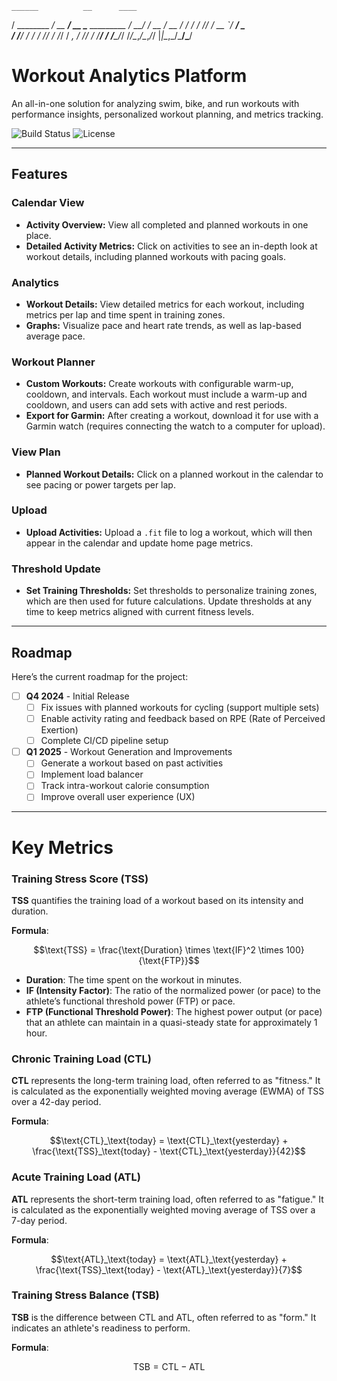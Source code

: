     ______          __      ____                
   / ________  ____/ __  __/ __ \____ _________ 
  / __/ / __ \/ __  / / / / /_/ / __ `/ ___/ _ \
 / /___/ / / / /_/ / /_/ / _, _/ /_/ / /__/  __/
/_____/_/ /_/\__,_/\__,_/_/ |_|\__,_/\___/\___/ 
                                                

# Workout Analytics Platform

An all-in-one solution for analyzing swim, bike, and run workouts with performance insights, personalized workout planning, and metrics tracking.

![Build Status](https://img.shields.io/github/workflow/status/GrGLeo/sport_reporting/CI) ![License](https://img.shields.io/github/license/username/repo)

---

## Features

### Calendar View
- **Activity Overview:** View all completed and planned workouts in one place.
- **Detailed Activity Metrics:** Click on activities to see an in-depth look at workout details, including planned workouts with pacing goals.

### Analytics
- **Workout Details:** View detailed metrics for each workout, including metrics per lap and time spent in training zones.
- **Graphs:** Visualize pace and heart rate trends, as well as lap-based average pace.

### Workout Planner
- **Custom Workouts:** Create workouts with configurable warm-up, cooldown, and intervals. Each workout must include a warm-up and cooldown, and users can add sets with active and rest periods.
- **Export for Garmin:** After creating a workout, download it for use with a Garmin watch (requires connecting the watch to a computer for upload).

### View Plan
- **Planned Workout Details:** Click on a planned workout in the calendar to see pacing or power targets per lap.

### Upload
- **Upload Activities:** Upload a `.fit` file to log a workout, which will then appear in the calendar and update home page metrics.

### Threshold Update
- **Set Training Thresholds:** Set thresholds to personalize training zones, which are then used for future calculations. Update thresholds at any time to keep metrics aligned with current fitness levels.

---

## Roadmap

Here’s the current roadmap for the project:

- [ ] **Q4 2024** - Initial Release
  - [ ] Fix issues with planned workouts for cycling (support multiple sets)
  - [ ] Enable activity rating and feedback based on RPE (Rate of Perceived Exertion)
  - [ ] Complete CI/CD pipeline setup

- [ ] **Q1 2025** - Workout Generation and Improvements
  - [ ] Generate a workout based on past activities
  - [ ] Implement load balancer
  - [ ] Track intra-workout calorie consumption
  - [ ] Improve overall user experience (UX)

---

# Key Metrics

### Training Stress Score (TSS)

**TSS** quantifies the training load of a workout based on its intensity and duration.

**Formula**:

```math
\text{TSS} = \frac{\text{Duration} \times \text{IF}^2 \times 100}{\text{FTP}}
```


- **Duration**: The time spent on the workout in minutes.
- **IF (Intensity Factor)**: The ratio of the normalized power (or pace) to the athlete’s functional threshold power (FTP) or pace.
- **FTP (Functional Threshold Power)**: The highest power output (or pace) that an athlete can maintain in a quasi-steady state for approximately 1 hour.

### Chronic Training Load (CTL)

**CTL** represents the long-term training load, often referred to as "fitness." It is calculated as the exponentially weighted moving average (EWMA) of TSS over a 42-day period.

**Formula**:

```math
\text{CTL}_\text{today} = \text{CTL}_\text{yesterday} + \frac{\text{TSS}_\text{today} - \text{CTL}_\text{yesterday}}{42}
```


### Acute Training Load (ATL)

**ATL** represents the short-term training load, often referred to as "fatigue." It is calculated as the exponentially weighted moving average of TSS over a 7-day period.

**Formula**:

```math
\text{ATL}_\text{today} = \text{ATL}_\text{yesterday} + \frac{\text{TSS}_\text{today} - \text{ATL}_\text{yesterday}}{7}
```

### Training Stress Balance (TSB)

**TSB** is the difference between CTL and ATL, often referred to as "form." It indicates an athlete's readiness to perform.

**Formula**:

```math
\text{TSB} = \text{CTL} - \text{ATL}
```

